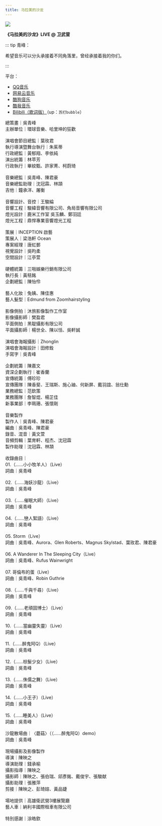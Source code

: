 ```yaml
---
title: 马拉美的沙龙
---
```


![](https://i.ytimg.com/vi/U70CGZ7LT3w/maxresdefault.jpg)

**《马拉美的沙龙》LIVE @ 卫武营**

::: tip 青峰：

希望音乐可以分头承接着不同角落里，曾经承接着我的你们。

:::

平台：
- [QQ音乐](http://t.cn/A6lhVwpd)
- [网易云音乐](http://t.cn/A6lPIJ7E)
- [酷狗音乐](http://t.cn/A6lhVwpB)
- [酷我音乐](http://t.cn/A6lhVwpr)
- [Bilibili（歌词版）](https://www.bilibili.com/video/BV1te411f7H1/)（up：`苏打bubble`）

總策畫｜吳青峰 <br/>
主辦單位｜環球音樂、哈里坤的狂歡 <br/>
<br/>
演唱會節目總監｜葉玫君 <br/>
執行導演暨舞台執行｜朱茱蒂 <br/>
行政總監｜黃郁翔、李依純 <br/>
演出統籌｜林苹芳 <br/>
行政執行｜畢紋甄、許家菁、柯蔚琦 <br/>
<br/>
音樂總監｜吳青峰、陳君豪 <br/>
音樂總監助理｜沈冠霖、林頡 <br/>
吉他｜鐘承洋、屠衡 <br/>
<br/>
音響設計、音控｜王駿綸 <br/>
音響工程｜駿緯音響有限公司、角局音響有限公司 <br/>
燈光設計｜鹿米工作室 吳玉麟、鄭羽廷 <br/>
燈光工程｜鼎悍專業音響燈光工程 <br/>
<br/>
策展｜INCEPTION 啟藝 <br/>
策展人｜梁浩軒 Ocean <br/>
專案經理｜唐虹鄤 <br/>
視覺設計｜吳昀柔 <br/>
空間設計｜江亭萱 <br/>
<br/>
硬體統籌｜三啪娛樂行銷有限公司 <br/>
執行長｜黃秸銘 <br/>
企劃總監｜陳怡伶 <br/>
<br/>
藝人化妝｜兔姨、陳佳惠 <br/>
藝人髮型｜Edmund from Zoomhairstyling <br/>
<br/>
影像側拍｜沐旅影像製作工作室 <br/>
影像攝影師｜樊盈君 <br/>
平面側拍｜黑靛攝影有限公司 <br/>
平面攝影師｜楊世全、陳以恬、吳軒誠 <br/>
<br/>
演唱會海報攝影｜Zhonglin <br/>
演唱會海報設計｜田修銓 <br/>
手寫字｜吳青峰 <br/>
<br/>
企劃統籌｜陳嘉文 <br/>
資深企劃執行｜崔香蘭 <br/>
宣傳統籌｜傅珍珍 <br/>
宣傳團隊｜陳香斐、王瑞斯、施心廸、何新屏、戴羽誼、翁仕勳 <br/>
業務總監｜范欽策 <br/>
業務團隊｜詹智焜、楊芷佳 <br/>
新事業部｜李珮珊、張懷剛 <br/>
<br/>
音樂製作 <br/>
製作人｜吳青峰、陳君豪 <br/>
編曲｜吳青峰、陳君豪 <br/>
錄音、混音｜黃文萱 <br/>
音頻剪輯｜葉育軒、程杰、沈冠霖 <br/>
製作助理｜沈冠霖、林頡 <br/>
<br/>
收錄曲目｜ <br/>
01.（……小小牧羊人）（Live） <br/>
詞曲｜吳青峰 <br/>
<br/>
02.（……海妖沙龍）（Live） <br/>
詞曲｜吳青峰 <br/>
<br/>
03.（……催眠大師）（Live） <br/>
詞曲｜吳青峰 <br/>
<br/>
04.（……戀人絮語）（Live） <br/>
詞曲｜吳青峰 <br/>
<br/>
05. Storm（Live） <br/>
詞曲｜吳青峰、Aurora、Glen Roberts、Magnus Skylstad、葉玫君、陳君豪 <br/>
<br/>
06. A Wanderer In The Sleeping City（Live） <br/>
詞曲｜吳青峰、Rufus Wainwright <br/>
<br/>
07. 哥倫布的蛋（Live） <br/>
詞曲｜吳青峰、Robin Guthrie <br/>
<br/>
08.（……千與千尋）（Live） <br/>
詞曲｜吳青峰 <br/>
<br/>
09.（……老頑固博士）（Live） <br/>
詞曲｜吳青峰 <br/>
<br/>
10.（……當幽靈失靈）（Live） <br/>
詞曲｜吳青峰 <br/>
<br/>
11.（……醉鬼阿Q）（Live） <br/>
詞曲｜吳青峰 <br/>
<br/>
12.（……棕髮少女）（Live） <br/>
詞曲｜吳青峰 <br/>
<br/>
13.（……侏儒之舞）（Live） <br/>
詞曲｜吳青峰 <br/>
<br/>
14.（……小王子）（Live） <br/>
詞曲｜吳青峰 <br/>
<br/>
15.（……睡美人）（Live） <br/>
詞曲｜吳青峰 <br/>
<br/>
沙龍散場曲｜〈蘑菇〉（（......醉鬼阿Q）demo） <br/>
詞曲｜吳青峰 <br/>
<br/>
現場攝影及影像製作 <br/>
導演｜陳映之 <br/>
導演助理｜錢承榆 <br/>
攝影指導｜陳映之 <br/>
攝影師｜陳映之、張伯瑞、邱彥銘、戴俊宇、張駿献 <br/>
攝影助理｜張雅萍 <br/>
剪接｜陳映之、彭琦媗、黃品婕 <br/>
<br/>
場地提供｜高雄衛武營3樓展覽廳 <br/>
藝人車｜納利丰國際租車有限公司 <br/>
<br/>
特別感謝｜涂皓欽